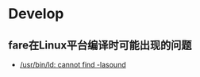 # Develop

## fare在Linux平台编译时可能出现的问题

* [/usr/bin/ld: cannot find -lasound](https://stackoverflow.com/questions/59938763/usr-bin-ld-cannot-find-lasound)